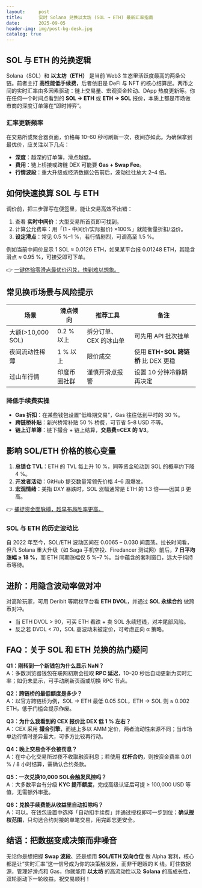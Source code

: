 ```yaml
---
layout:     post
title:      实时 Solana 兑换以太坊 (SOL → ETH) 最新汇率指南
date:       2025-09-05
header-img: img/post-bg-desk.jpg
catalog: true
---
```


## SOL 与 ETH 的兑换逻辑
Solana（SOL）和 **以太坊（ETH）** 是当前 Web3 生态里活跃度最高的两条公链。前者主打 **高性能低手续费**，后者依旧是 DeFi 与 NFT 的核心结算层。两币之间的实时汇率由多因素驱动：链上交易量、宏观资金轮动、DApp 热度更新等。你在任何一个时间点看到的 **SOL → ETH** 或 **ETH → SOL** 报价，本质上都是市场做市商的深度订单簿在“即时博弈”。

### 汇率更新频率
在交易所或聚合器页面，价格每 10–60 秒可刷新一次，夜间亦如此。为确保拿到最优价，应关注以下几点：
- **深度**：越深的订单簿，滑点越低。  
- **费用**：链上桥接或跨链 DEX 可能要 **Gas + Swap Fee**。  
- **行情波段**：重大升级或经济数据公告前后，波动往往放大 2–4 倍。

## 如何快速换算 SOL 与 ETH
调价前，把三步骤写在便签里，能让交易高效不出错：

1. 查看 **实时中间价**：大型交易所首页即可找到。  
2. 计算公允费率：用「(1 - 中间价/实际报价) ×100%」就能衡量折扣/溢价。  
3. **设定滑点**：常见 0.5 %–1 %，若行情剧烈，可调高至 1.5 %。

例如当前中间价显示 1 SOL ≈ 0.0126 ETH，如果某平台报 0.01248 ETH，其隐含滑点 ≈ 0.95 %，可接受即可下单。

👉 [一键体验零滑点最优价闪兑，快到难以想象。](https://okxdog.com/)

## 常见换币场景与风险提示
| 场景 | 滑点倾向 | 推荐工具 | 备注 |
| --- | --- | --- | --- |
| 大额(>10,000 SOL) | 0.2 % 以上 | 拆分订单、CEX 的冰山单 | 可先用 API 批次挂单 |
| 夜间流动性稀薄 | 1 % 以上 | 限价成交 | 使用 **ETH-SOL 跨链桥** 比 DEX 更稳 |
| 过山车行情 | 印度币圈社群 | 谨慎开滑点报警 | 设置 10 分钟冷静期再决定 |

### 降低手续费实操
- **Gas 折扣**：在某些钱包设置“低峰期交易”，Gas 往往低到平时的 30 %。  
- **跨链桥补贴**：新兴桥常补贴 50 % 桥费，可节省 5–8 USD 不等。  
- **链上订单簿**：链下撮合 + 链上结算，**交易费≈CEX 的 1/3**。

## 影响 SOL/ETH 价格的核心变量
1. **总锁仓 TVL**：ETH 的 TVL 每上升 10 %，同等资金轮动到 SOL 的概率约下降 4 %。  
2. **开发者活动**：GitHub 提交数量常领先价格 4–6 周爆发。  
3. **宏观情绪**：美指 DXY 暴跌时，SOL 涨幅通常是 ETH 的 1.3 倍——因其 β 更高。

👉 [捕捉资金面脉搏，趁早布局胜率更高。](https://okxdog.com/)

### SOL 与 ETH 的历史波动比
自 2022 年至今，SOL/ETH 波动区间在 0.0065 – 0.030 间震荡。拉长时间看，但凡 Solana 重大升级（如 Saga 手机空投、Firedancer 测试网）前后，**7 日平均涨幅 ≥ 18 %**，而 ETH 同期涨幅仅 5 %–7 %。当中蕴含的套利窗口，远大于纯持币等待。

## 进阶：用隐含波动率做对冲
对高阶玩家，可用 Deribit 等期权平台看 **ETH DVOL**，并通过 **SOL 永续合约** 做跨币对冲。  
- 当 ETH DVOL > 90，可买 ETH 看跌 + 卖 SOL 永续短线，对冲尾部风险。  
- 反之若 DVOL < 70，SOL 高波动未被定价，可考虑正向 α 策略。

## FAQ：关于 SOL 和 ETH 兑换的热门疑问

**Q1：刚转到一个新钱包为什么显示 NaN？**  
A：多数浏览器钱包在联网初期会拉取 **RPC 延迟**，10–20 秒后自动更新为实时汇率；如仍未显示，可手动刷新页面或切换 RPC 节点。

**Q2：跨链桥的最低额度是多少？**  
A：以官方跨链桥为例，SOL → ETH 最低 0.05 SOL，ETH → SOL 则 ≈ 0.002 ETH，低于门槛会提示作废。

**Q3：为什么我看到的 CEX 报价比 DEX 低 1 % 左右？**  
A：CEX 采用 **撮合引擎**，而链上多以 AMM 定价，两者流动性来源不同；当市场单边行情时差异最大，可多方比较再行动。

**Q4：晚上交易会不会被罚息？**  
A：在中心化交易所过夜不收取融资利息；若使用 **杠杆合约**，则按资金费率 0.01 % / 8 小时结算，需确认合约条款。

**Q5：一次兑换10,000 SOL会触发风控吗？**  
A：大多数平台有分级 **KYC 提币额度**，完成高级认证后可提 ≥ 100,000 USD 等值，无需额外审批。

**Q6：兑换手续费能从收益里自动扣除吗？**  
A：可以。在钱包设置中选择「自动扣手续费」并通过授权即可一步到位；**确认授权范围**，只勾选合约对接的单笔交易，用完即忘更安全。

## 结语：把数据变成决策而非噪音
无论你是想把握 **Swap 波段**、还是想用 **SOL/ETH 双向仓位** 做 Alpha 套利，核心都是让“实时汇率”这一信号成为你的决策触发器，而非干瞪眼的 K 线。盯住数据源，管理好滑点和 Gas，你就能用 **以太坊** 的高流动性以及 **Solana** 的高成长性，双轮驱动下一轮收益。祝交易顺利！